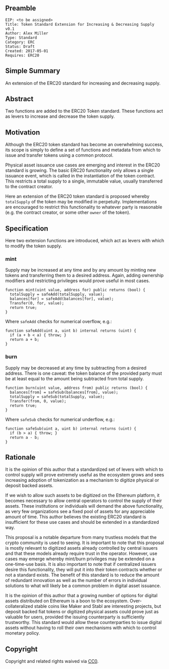 ## Preamble

    EIP: <to be assigned>
    Title: Token Standard Extension for Increasing & Decreasing Supply v0.1
    Author: Alex Miller
    Type: Standard
    Category: ERC
    Status: Draft
    Created: 2017-05-01
    Requires: ERC20

## Simple Summary
An extension of the ERC20 standard for increasing and decreasing supply.

## Abstract
Two functions are added to the ERC20 Token standard. These functions act as levers to increase and decrease the token supply.

## Motivation
Although the ERC20 token standard has become an overwhelming success, its scope is simply to define a set of functions and metadata from which to issue and transfer tokens using a common protocol.

Physical asset issuance use cases are emerging and interest in the ERC20 standard is growing. The basic ERC20 functionality only allows a single issuance event, which is called in the instantiation of the token contract. This restricts a total supply to a single, immutable value, usually transferred to the contract creator.

Here an extension of the ERC20 token standard is proposed whereby `totalSupply` of the token may be modified in perpetuity. Implementations are encouraged to restrict this functionality to whatever party is reasonable (e.g. the contract creator, or some other `owner` of the token).

## Specification
Here two extension functions are introduced, which act as levers with which to modify the token supply.

### mint

Supply may be increased at any time and by any amount by minting new tokens and transferring them to a desired address. Again, adding ownership modifiers and restricting privileges would prove useful in most cases.

```
function mint(uint value, address for) public returns (bool) {
  totalSupply = safeAdd(totalSupply, value);
  balances[for] = safeAdd(balances[for], value);
  Transfer(0, for, value);
  return true;
}
```

Where `safeAdd` checks for numerical overflow, e.g.:
```
function safeAdd(uint a, uint b) internal returns (uint) {
  if (a + b < a) { throw; }
  return a + b;
}
```

### burn

Supply may be decreased at any time by subtracting from a desired address. There is one caveat: the token balance of the provided party must be at least equal to the amount being subtracted from total supply.

```
function burn(uint value, address from) public returns (bool) {
  balances[from] = safeSub(balances[from], value);
  totalSupply = safeSub(totalSupply, value);  
  Transfer(from, 0, value);
  return true;
}
```

Where `safeSub` checks for numerical underflow, e.g.:
```
function safeSub(uint a, uint b) internal returns (uint) {
  if (b > a) { throw; }
  return a - b;
}
```

## Rationale

It is the opinion of this author that a standardized set of levers with which to control supply will prove extremely useful as the ecosystem grows and sees increasing adoption of tokenization as a mechanism to digitize physical or deposit backed assets.

If we wish to allow such assets to be digitized on the Ethereum platform, it becomes necessary to allow central operators to control the supply of their assets. These institutions or individuals will demand the above functionality, as very few organizations see a fixed pool of assets for any appreciable amount of time. This author believes the existing ERC20 standard is insufficient for these use cases and should be extended in a standardized way.

This proposal is a notable departure from many trustless models that the crypto community is used to seeing. It is important to note that this proposal is mostly relevant to digitized assets already controlled by central issuers and that these models already require trust in the operator. However, use cases may emerge whereby mint/burn privileges may be extended on a one-time-use basis. It is also important to note that if centralized issuers desire this functionality, they will put it into their token contracts whether or not a standard exists.
The benefit of this standard is to reduce the amount of redundant innovation as well as the number of errors in individual solutions to what will likely be a common problem in digital asset issuance.

It is the opinion of this author that a growing number of options for digital assets distributed on Ethereum is a boon to the ecosystem. Over-collateralized stable coins like Maker and Stabl are interesting projects, but deposit backed fiat tokens or digitized physical assets could prove just as valuable for users, provided the issuing counterparty is sufficiently trustworthy. This standard would allow these counterparties to issue digital assets without having to roll their own mechanisms with which to control monetary policy.

## Copyright
Copyright and related rights waived via [CC0](https://creativecommons.org/publicdomain/zero/1.0/).
